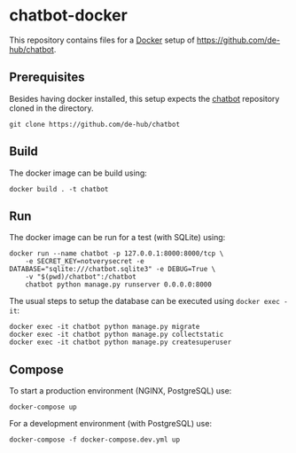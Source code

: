 chatbot-docker
==============

This repository contains files for a [Docker](https://www.docker.com/) setup of https://github.com/de-hub/chatbot.

Prerequisites
-------------

Besides having docker installed, this setup expects the [chatbot](https://github.com/de-hub/chatbot) repository cloned in the directory.

```
git clone https://github.com/de-hub/chatbot
```

Build
-----

The docker image can be build using:

```
docker build . -t chatbot
```

Run
---

The docker image can be run for a test (with SQLite) using:

```
docker run --name chatbot -p 127.0.0.1:8000:8000/tcp \
    -e SECRET_KEY=notverysecret -e DATABASE="sqlite:///chatbot.sqlite3" -e DEBUG=True \
    -v "$(pwd)/chatbot":/chatbot
    chatbot python manage.py runserver 0.0.0.0:8000
```

The usual steps to setup the database can be executed using `docker exec -it`:

```
docker exec -it chatbot python manage.py migrate
docker exec -it chatbot python manage.py collectstatic
docker exec -it chatbot python manage.py createsuperuser
```

Compose
-------

To start a production environment (NGINX, PostgreSQL) use:

```
docker-compose up
```

For a development environment (with PostgreSQL) use:

```
docker-compose -f docker-compose.dev.yml up
```

